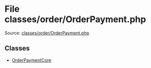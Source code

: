 File classes/order/OrderPayment.php
=========

Source: [classes/order/OrderPayment.php](https://github.com/PrestaShop/PrestaShop/blob/1.6.0.8/classes/order/OrderPayment.php)


Classes
-------

* [OrderPaymentCore](class.OrderPaymentCore.md)

